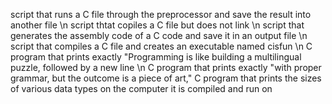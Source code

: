script that runs a C file through the preprocessor and save the result into another file \n
script thtat copiles a C file but does not link \n
script that generates the assembly code of a C code and save it in an output file \n
script that compiles a C file and creates an executable named cisfun \n
C program that prints exactly "Programming is like building a multilingual puzzle, followed by a new line \n
C program that prints exactly "with proper grammar, but the outcome is a piece of art,"
C program that prints the sizes of various data types on the computer it is compiled and run on
